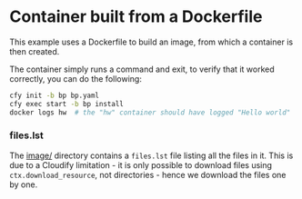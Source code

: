 # Container built from a Dockerfile

This example uses a Dockerfile to build an image, from which a container is then created.

The container simply runs a command and exit, to verify that it worked correctly,
you can do the following:

```sh
cfy init -b bp bp.yaml
cfy exec start -b bp install
docker logs hw  # the "hw" container should have logged "Hello world"
```


### files.lst

The [image/](image) directory contains a `files.lst` file listing all the files
in it. This is due to a Cloudify limitation - it is only possible to download
files using `ctx.download_resource`, not directories - hence we download the
files one by one.
